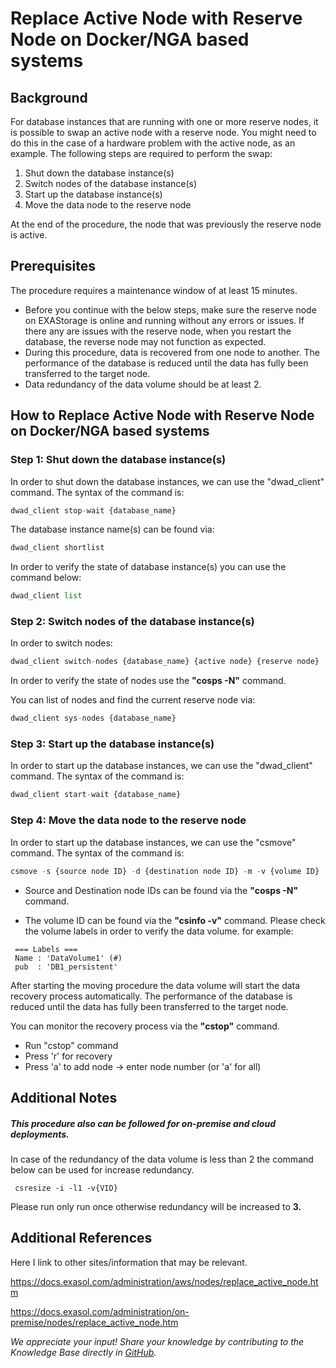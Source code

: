 # Replace Active Node with Reserve Node on Docker/NGA based systems 
## Background

For database instances that are running with one or more reserve nodes, it is possible to swap an active node with a reserve node. You might need to do this in the case of a hardware problem with the active node, as an example. The following steps are required to perform the swap:

1. Shut down the database instance(s)
2. Switch nodes of the database instance(s)
3. Start up the database instance(s)
4. Move the data node to the reserve node

At the end of the procedure, the node that was previously the reserve node is active. 

## Prerequisites

The procedure requires a maintenance window of at least 15 minutes.

* Before you continue with the below steps, make sure the reserve node on EXAStorage is online and running without any errors or issues. If there any are issues with the reserve node, when you restart the database, the reverse node may not function as expected.
* During this procedure, data is recovered from one node to another. The performance of the database is reduced until the data has fully been transferred to the target node.
* Data redundancy of the data volume should be at least 2.

## How to Replace Active Node with Reserve Node on Docker/NGA based systems

### Step 1: Shut down the database instance(s)

In order to shut down the database instances, we can use the "dwad_client" command. The syntax of the command is:


```python
dwad_client stop-wait {database_name}
```
The database instance name(s) can be found via:


```python
dwad_client shortlist
```
In order to verify the state of database instance(s) you can use the command below:


```python
dwad_client list
```
### Step 2: Switch nodes of the database instance(s)

In order to switch nodes:


```python
dwad_client switch-nodes {database_name} {active node} {reserve node}
```
In order to verify the state of nodes use the **"cosps -N"** command.

You can list of nodes and find the current reserve node via:


```python
dwad_client sys-nodes {database_name}
```
### Step 3: Start up the database instance(s)

In order to start up the database instances, we can use the "dwad_client" command. The syntax of the command is:


```python
dwad_client start-wait {database_name}
```
### Step 4: Move the data node to the reserve node

In order to start up the database instances, we can use the "csmove" command. The syntax of the command is:


```python
csmove -s {source node ID} -d {destination node ID} -m -v {volume ID}
```
- Source and Destination node IDs can be found via the **"cosps -N"** command.

- The volume ID can be found via the **"csinfo -v"** command. Please check the volume labels in order to verify the data volume. for example:


```markup
 === Labels ===  
 Name : 'DataVolume1' (#)  
 pub  : 'DB1_persistent'
```
After starting the moving procedure the data volume will start the data recovery process automatically. The performance of the database is reduced until the data has fully been transferred to the target node.

You can monitor the recovery process via the **"cstop"** command.

* Run "cstop" command
* Press 'r' for recovery
* Press 'a' to add node -> enter node number (or 'a' for all)

## Additional Notes

##### This procedure also can be followed for on-premise and cloud deployments.

In case of the redundancy of the data volume is less than 2 the command below can be used for increase redundancy.


```markup
 csresize -i -l1 -v{VID} 
```
Please run only run once otherwise redundancy will be increased to **3.**

## Additional References

Here I link to other sites/information that may be relevant.

<https://docs.exasol.com/administration/aws/nodes/replace_active_node.htm>

<https://docs.exasol.com/administration/on-premise/nodes/replace_active_node.htm>

*We appreciate your input! Share your knowledge by contributing to the Knowledge Base directly in [GitHub](https://github.com/exasol/public-knowledgebase).* 